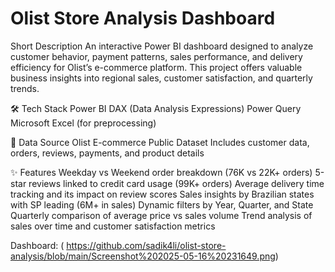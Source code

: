 # Olist Store Analysis Dashboard

 Short Description
An interactive Power BI dashboard designed to analyze customer behavior, payment patterns, sales performance, and delivery efficiency for Olist’s e-commerce platform. This project offers valuable business insights into regional sales, customer satisfaction, and quarterly trends.

🛠 Tech Stack
Power BI
DAX (Data Analysis Expressions)
Power Query
Microsoft Excel (for preprocessing)

📂 Data Source
Olist E-commerce Public Dataset
Includes customer data, orders, reviews, payments, and product details

✨ Features
Weekday vs Weekend order breakdown (76K vs 22K+ orders)
5-star reviews linked to credit card usage (99K+ orders)
Average delivery time tracking and its impact on review scores
Sales insights by Brazilian states with SP leading (6M+ in sales)
Dynamic filters by Year, Quarter, and State
Quarterly comparison of average price vs sales volume
Trend analysis of sales over time and customer satisfaction metrics

Dashboard: ( https://github.com/sadik4li/olist-store-analysis/blob/main/Screenshot%202025-05-16%20231649.png)

